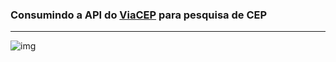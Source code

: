 <h3>Consumindo a API do <a href="https://viacep.com.br/">ViaCEP</a> para pesquisa de CEP</h3>
<hr>

![img](https://i.kym-cdn.com/entries/icons/facebook/000/025/388/1580752469774.jpg)
